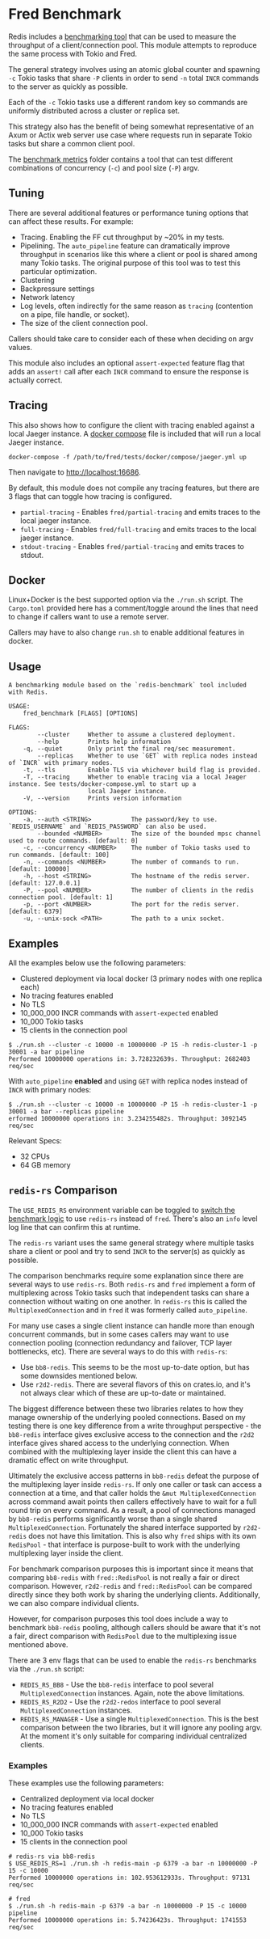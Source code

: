 Fred Benchmark
==============

Redis includes a [benchmarking tool](https://redis.io/docs/management/optimization/benchmarks/) that can be used to
measure the throughput of a client/connection pool. This module attempts to reproduce the same process with Tokio and
Fred.

The general strategy involves using an atomic global counter and spawning `-c` Tokio tasks that share `-P` clients in
order to send `-n` total `INCR` commands to the server as quickly as possible.

Each of the `-c` Tokio tasks use a different random key so commands are uniformly distributed across a cluster or
replica set.

This strategy also has the benefit of being somewhat representative of an Axum or Actix web server use case where
requests run in separate Tokio tasks but share a common client pool.

The [benchmark metrics](../benchmark_metrics) folder contains a tool that can test different combinations of
concurrency (`-c`) and pool size (`-P`) argv.

## Tuning

There are several additional features or performance tuning options that can affect these results. For example:

* Tracing. Enabling the FF cut throughput by ~20% in my tests.
* Pipelining. The `auto_pipeline` feature can dramatically improve throughput in scenarios like this where a client or
  pool is shared among many Tokio tasks. The original purpose of this tool was to test this particular optimization.
* Clustering
* Backpressure settings
* Network latency
* Log levels, often indirectly for the same reason as `tracing` (contention on a pipe, file handle, or socket).
* The size of the client connection pool.

Callers should take care to consider each of these when deciding on argv values.

This module also includes an optional `assert-expected` feature flag that adds an `assert!` call after each `INCR`
command to ensure the response is actually correct.

## Tracing

This also shows how to configure the client with tracing enabled against a local Jaeger instance.
A [docker compose](../../tests/docker/compose/jaeger.yml) file is included that will run a local Jaeger instance.

```
docker-compose -f /path/to/fred/tests/docker/compose/jaeger.yml up
```

Then navigate to <http://localhost:16686>.

By default, this module does not compile any tracing features, but there are 3 flags that can toggle how tracing is
configured.

* `partial-tracing` - Enables `fred/partial-tracing` and emits traces to the local jaeger instance.
* `full-tracing` - Enables `fred/full-tracing` and emits traces to the local jaeger instance.
* `stdout-tracing` - Enables `fred/partial-tracing` and emits traces to stdout.

## Docker

Linux+Docker is the best supported option via the `./run.sh` script. The `Cargo.toml` provided here has a comment/toggle
around the lines that need to change if callers want to use a remote server.

Callers may have to also change `run.sh` to enable additional features in docker.

## Usage

```
A benchmarking module based on the `redis-benchmark` tool included with Redis.

USAGE:
    fred_benchmark [FLAGS] [OPTIONS]

FLAGS:
        --cluster     Whether to assume a clustered deployment.
        --help        Prints help information
    -q, --quiet       Only print the final req/sec measurement.
        --replicas    Whether to use `GET` with replica nodes instead of `INCR` with primary nodes.
    -t, --tls         Enable TLS via whichever build flag is provided.
    -T, --tracing     Whether to enable tracing via a local Jeager instance. See tests/docker-compose.yml to start up a
                      local Jaeger instance.
    -V, --version     Prints version information

OPTIONS:
    -a, --auth <STRING>           The password/key to use. `REDIS_USERNAME` and `REDIS_PASSWORD` can also be used.
        --bounded <NUMBER>        The size of the bounded mpsc channel used to route commands. [default: 0]
    -c, --concurrency <NUMBER>    The number of Tokio tasks used to run commands. [default: 100]
    -n, --commands <NUMBER>       The number of commands to run. [default: 100000]
    -h, --host <STRING>           The hostname of the redis server. [default: 127.0.0.1]
    -P, --pool <NUMBER>           The number of clients in the redis connection pool. [default: 1]
    -p, --port <NUMBER>           The port for the redis server. [default: 6379]
    -u, --unix-sock <PATH>        The path to a unix socket.
```

## Examples

All the examples below use the following parameters:

* Clustered deployment via local docker (3 primary nodes with one replica each)
* No tracing features enabled
* No TLS
* 10_000_000 INCR commands with `assert-expected` enabled
* 10_000 Tokio tasks
* 15 clients in the connection pool

```
$ ./run.sh --cluster -c 10000 -n 10000000 -P 15 -h redis-cluster-1 -p 30001 -a bar pipeline
Performed 10000000 operations in: 3.728232639s. Throughput: 2682403 req/sec
```

With `auto_pipeline` **enabled** and using `GET` with replica nodes instead of `INCR` with primary nodes:

```
$ ./run.sh --cluster -c 10000 -n 10000000 -P 15 -h redis-cluster-1 -p 30001 -a bar --replicas pipeline
erformed 10000000 operations in: 3.234255482s. Throughput: 3092145 req/sec
```

Relevant Specs:

* 32 CPUs
* 64 GB memory

## `redis-rs` Comparison

The `USE_REDIS_RS` environment variable can be toggled to [switch the benchmark logic](./src/_redis.rs) to
use `redis-rs` instead of `fred`. There's also an `info` level log line that can confirm this at runtime.

The `redis-rs` variant uses the same general strategy where multiple tasks share a client or pool and try to send `INCR`
to the server(s) as quickly as possible.

The comparison benchmarks require some explanation since there are several ways to use `redis-rs`. Both `redis-rs` and
`fred` implement a form of multiplexing across Tokio tasks such that independent tasks can share a connection without
waiting on one another. In `redis-rs` this is called the `MultiplexedConnection` and in `fred` it was formerly
called `auto_pipeline`.

For many use cases a single client instance can handle more than enough concurrent commands, but in some cases callers
may want to use connection pooling (connection redundancy and failover, TCP layer bottlenecks, etc). There are several
ways to do this with `redis-rs`:

* Use `bb8-redis`. This seems to be the most up-to-date option, but has some downsides mentioned below.
* Use `r2d2-redis`. There are several flavors of this on crates.io, and it's not always clear which of these are
  up-to-date or maintained.

The biggest difference between these two libraries relates to how they manage ownership of the underlying pooled
connections. Based on my testing there is one key difference from a write throughput perspective - the `bb8-redis`
interface gives exclusive access to the connection and the `r2d2` interface gives shared access to the underlying
connection. When combined with the multiplexing layer inside the client this can have a dramatic effect on write
throughput.

Ultimately the exclusive access patterns in `bb8-redis` defeat the purpose of the multiplexing layer inside `redis-rs`.
If only one caller or task can access a connection at a time, and that caller holds the `&mut MultiplexedConnection`
across command await points then callers effectively have to wait for a full round trip on every command. As a result, a
pool of connections managed by `bb8-redis` performs significantly worse than a single shared `MultiplexedConnection`.
Fortunately the shared interface supported by `r2d2-redis` does not have this limitation. This is also why `fred` ships
with its own `RedisPool` - that interface is purpose-built to work with the underlying multiplexing layer inside the
client.

For benchmark comparison purposes this is important since it means that comparing `bb8-redis` with `fred::RedisPool` is
not really a fair or direct comparison. However, `r2d2-redis` and `fred::RedisPool` can be compared directly since they
both work by sharing the underlying clients. Additionally, we can also compare individual clients.

However, for comparison purposes this tool does include a way to benchmark `bb8-redis` pooling, although callers should
be aware that it's not a fair, direct comparison with `RedisPool` due to the multiplexing issue mentioned above.

There are 3 env flags that can be used to enable the `redis-rs` benchmarks via the `./run.sh` script:

* `REDIS_RS_BB8` - Use the `bb8-redis` interface to pool several `MultiplexedConnection` instances. Again, note the
  above limitations.
* `REDIS_RS_R2D2` - Use the `r2d2-redos` interface to pool several `MultiplexedConnection` instances.
* `REDIS_RS_MANAGER` - Use a single `MultiplexedConnection`. This is the best comparison between the two libraries, but
  it will ignore any pooling argv. At the moment it's only suitable for comparing individual centralized clients.

### Examples

These examples use the following parameters:

* Centralized deployment via local docker
* No tracing features enabled
* No TLS
* 10_000_000 INCR commands with `assert-expected` enabled
* 10_000 Tokio tasks
* 15 clients in the connection pool

```
# redis-rs via bb8-redis
$ USE_REDIS_RS=1 ./run.sh -h redis-main -p 6379 -a bar -n 10000000 -P 15 -c 10000
Performed 10000000 operations in: 102.953612933s. Throughput: 97131 req/sec

# fred 
$ ./run.sh -h redis-main -p 6379 -a bar -n 10000000 -P 15 -c 10000 pipeline
Performed 10000000 operations in: 5.74236423s. Throughput: 1741553 req/sec
```